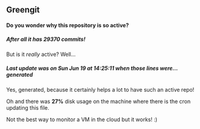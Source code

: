 ## Greengit

#### Do you wonder why this repository is so active?

##### After all it has 29370 commits!

But is it *really* active? Well...

##### Last update was on Sun Jun 19 at 14:25:11 when those lines were... generated

Yes, generated, because it certainly helps a lot to have such an active repo!

Oh and there was **27%** disk usage on the machine
where there is the cron updating this file.

Not the best way to monitor a VM in the cloud but it works! :)
